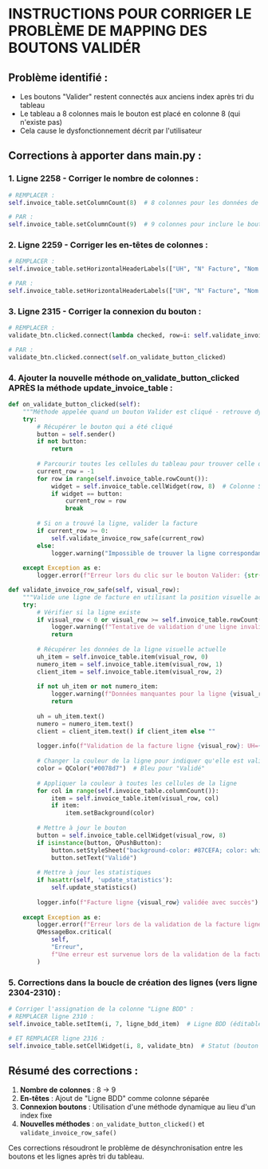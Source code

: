 # INSTRUCTIONS POUR CORRIGER LE PROBLÈME DE MAPPING DES BOUTONS VALIDÉR

## Problème identifié :
- Les boutons "Valider" restent connectés aux anciens index après tri du tableau
- Le tableau a 8 colonnes mais le bouton est placé en colonne 8 (qui n'existe pas)
- Cela cause le dysfonctionnement décrit par l'utilisateur

## Corrections à apporter dans main.py :

### 1. Ligne 2258 - Corriger le nombre de colonnes :
```python
# REMPLACER :
self.invoice_table.setColumnCount(8)  # 8 colonnes pour les données de facture

# PAR :
self.invoice_table.setColumnCount(9)  # 9 colonnes pour inclure le bouton Statut
```

### 2. Ligne 2259 - Corriger les en-têtes de colonnes :
```python
# REMPLACER :
self.invoice_table.setHorizontalHeaderLabels(["UH", "N° Facture", "Nom facture", "Adresse facture", "Nom BDD", "Date", "Montant", "Statut"])

# PAR :
self.invoice_table.setHorizontalHeaderLabels(["UH", "N° Facture", "Nom facture", "Adresse facture", "Nom BDD", "Date", "Montant", "Ligne BDD", "Statut"])
```

### 3. Ligne 2315 - Corriger la connexion du bouton :
```python
# REMPLACER :
validate_btn.clicked.connect(lambda checked, row=i: self.validate_invoice_row(row))

# PAR :
validate_btn.clicked.connect(self.on_validate_button_clicked)
```

### 4. Ajouter la nouvelle méthode on_validate_button_clicked APRÈS la méthode update_invoice_table :

```python
def on_validate_button_clicked(self):
    """Méthode appelée quand un bouton Valider est cliqué - retrouve dynamiquement la ligne"""
    try:
        # Récupérer le bouton qui a été cliqué
        button = self.sender()
        if not button:
            return
        
        # Parcourir toutes les cellules du tableau pour trouver celle qui contient ce bouton
        current_row = -1
        for row in range(self.invoice_table.rowCount()):
            widget = self.invoice_table.cellWidget(row, 8)  # Colonne Statut
            if widget == button:
                current_row = row
                break
        
        # Si on a trouvé la ligne, valider la facture
        if current_row >= 0:
            self.validate_invoice_row_safe(current_row)
        else:
            logger.warning("Impossible de trouver la ligne correspondant au bouton cliqué")
            
    except Exception as e:
        logger.error(f"Erreur lors du clic sur le bouton Valider: {str(e)}", exc_info=True)

def validate_invoice_row_safe(self, visual_row):
    """Valide une ligne de facture en utilisant la position visuelle actuelle"""
    try:
        # Vérifier si la ligne existe
        if visual_row < 0 or visual_row >= self.invoice_table.rowCount():
            logger.warning(f"Tentative de validation d'une ligne invalide: {visual_row}")
            return
        
        # Récupérer les données de la ligne visuelle actuelle
        uh_item = self.invoice_table.item(visual_row, 0)
        numero_item = self.invoice_table.item(visual_row, 1)
        client_item = self.invoice_table.item(visual_row, 2)
        
        if not uh_item or not numero_item:
            logger.warning(f"Données manquantes pour la ligne {visual_row}")
            return
        
        uh = uh_item.text()
        numero = numero_item.text()
        client = client_item.text() if client_item else ""
        
        logger.info(f"Validation de la facture ligne {visual_row}: UH={uh}, N°={numero}")
        
        # Changer la couleur de la ligne pour indiquer qu'elle est validée
        color = QColor("#0078d7")  # Bleu pour "Validé"
        
        # Appliquer la couleur à toutes les cellules de la ligne
        for col in range(self.invoice_table.columnCount()):
            item = self.invoice_table.item(visual_row, col)
            if item:
                item.setBackground(color)
        
        # Mettre à jour le bouton
        button = self.invoice_table.cellWidget(visual_row, 8)
        if isinstance(button, QPushButton):
            button.setStyleSheet("background-color: #87CEFA; color: white; font-weight: bold;")
            button.setText("Validé")
        
        # Mettre à jour les statistiques
        if hasattr(self, 'update_statistics'):
            self.update_statistics()
        
        logger.info(f"Facture ligne {visual_row} validée avec succès")
        
    except Exception as e:
        logger.error(f"Erreur lors de la validation de la facture ligne {visual_row}: {str(e)}", exc_info=True)
        QMessageBox.critical(
            self,
            "Erreur",
            f"Une erreur est survenue lors de la validation de la facture:\n{str(e)}"
        )
```

### 5. Corrections dans la boucle de création des lignes (vers ligne 2304-2310) :

```python
# Corriger l'assignation de la colonne "Ligne BDD" :
# REMPLACER ligne 2310 :
self.invoice_table.setItem(i, 7, ligne_bdd_item)  # Ligne BDD (éditable)

# ET REMPLACER ligne 2316 :
self.invoice_table.setCellWidget(i, 8, validate_btn)  # Statut (bouton Valider)
```

## Résumé des corrections :
1. **Nombre de colonnes** : 8 → 9
2. **En-têtes** : Ajout de "Ligne BDD" comme colonne séparée
3. **Connexion boutons** : Utilisation d'une méthode dynamique au lieu d'un index fixe
4. **Nouvelles méthodes** : `on_validate_button_clicked()` et `validate_invoice_row_safe()`

Ces corrections résoudront le problème de désynchronisation entre les boutons et les lignes après tri du tableau.
